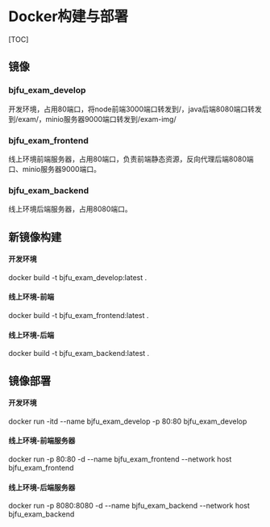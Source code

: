 # Docker构建与部署

[TOC]

## 镜像

### bjfu_exam_develop

开发环境，占用80端口，将node前端3000端口转发到/，java后端8080端口转发到/exam/，minio服务器9000端口转发到/exam-img/

### bjfu_exam_frontend

线上环境前端服务器，占用80端口，负责前端静态资源，反向代理后端8080端口、minio服务器9000端口。

### bjfu_exam_backend

线上环境后端服务器，占用8080端口。

## 新镜像构建

#### 开发环境

docker build -t bjfu_exam_develop:latest .

#### 线上环境-前端

docker build -t bjfu_exam_frontend:latest .

#### 线上环境-后端

docker build -t bjfu_exam_backend:latest .

## 镜像部署

#### 开发环境

docker run -itd --name bjfu_exam_develop -p 80:80 bjfu_exam_develop

#### 线上环境-前端服务器

docker run -p 80:80 -d --name bjfu_exam_frontend --network host bjfu_exam_frontend 

#### 线上环境-后端服务器

docker run -p 8080:8080 -d --name bjfu_exam_backend --network host bjfu_exam_backend 